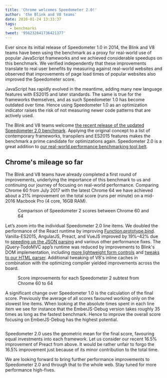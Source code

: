 ```yaml
---
title: 'Chrome welcomes Speedometer 2.0!'
author: 'the Blink and V8 teams'
date: 2018-01-24 13:33:37
tags:
  - benchmarks
tweet: '956232641736421377'
---
```

Ever since its initial release of Speedometer 1.0 in 2014, the Blink and V8 teams have been using the benchmark as a proxy for real-world use of popular JavaScript frameworks and we achieved considerable speedups on this benchmark. We verified independently that these improvements translate to real user benefits by measuring against real-world websites and observed that improvements of page load times of popular websites also improved the Speedometer score.

JavaScript has rapidly evolved in the meantime, adding many new language features with ES2015 and later standards. The same is true for the frameworks themselves, and as such Speedometer 1.0 has become outdated over time. Hence using Speedometer 1.0 as an optimization indicator raises the risk of not measuring newer code patterns that are actively used.

The Blink and V8 teams welcome [the recent release of the updated Speedometer 2.0 benchmark](https://webkit.org/blog/8063/speedometer-2-0-a-benchmark-for-modern-web-app-responsiveness/). Applying the original concept to a list of contemporary frameworks, transpilers and ES2015 features makes the benchmark a prime candidate for optimizations again. Speedometer 2.0 is a great addition to [our real-world performance benchmarking tool belt](/blog/real-world-performance).

## Chrome's mileage so far

The Blink and V8 teams have already completed a first round of improvements, underlying the importance of this benchmark to us and continuing our journey of focusing on real-world performance. Comparing Chrome 60 from July 2017 with the latest Chrome 64 we have achieved about a 21% improvement on the total score (runs per minute) on a mid-2016 Macbook Pro (4 core, 16GB RAM).

<figure>
  <img src="/_img/speedometer-2/scores.png" intrinsicsize="640x99" alt="">
  <figcaption>Comparison of Speedometer 2 scores between Chrome 60 and 64</figcaption>
</figure>

Let’s zoom into the individual Speedometer 2.0 line items. We doubled the performance of the React runtime by improving [Function.prototype.bind](https://chromium.googlesource.com/v8/v8/+/808dc8cff3f6530a627ade106cbd814d16a10a18). Vanilla-ES2015, AngularJS, Preact, and VueJS improved by 19%–42% due to [speeding up the JSON parsing](https://chromium-review.googlesource.com/c/v8/v8/+/700494) and various other performance fixes. The jQuery-TodoMVC app’s runtime was reduced by improvements to Blink's DOM implementation, including [more lightweight form controls](https://chromium.googlesource.com/chromium/src/+/f610be969095d0af8569924e7d7780b5a6a890cd) and [tweaks to our HTML parser](https://chromium.googlesource.com/chromium/src/+/6dd09a38aaae9c15adf5aad966f761f180bf1cef). Additional tweaking of V8's inline caches in combination with the optimizing compiler yielded improvements across the board.

<figure>
  <img src="/_img/speedometer-2/improvements.png" intrinsicsize="1600x669" alt="">
  <figcaption>Score improvements for each Speedometer 2 subtest from Chrome 60 to 64</figcaption>
</figure>

A significant change over Speedometer 1.0 is the calculation of the final score. Previously the average of all scores favoured working only on the slowest line items. When looking at the absolute times spent in each line item we see for instance that the EmberJS-Debug version takes roughly 35 times as long as the fastest benchmark. Hence to improve the overall score focusing on EmberJS-Debug has the highest potential.

<figure>
  <img src="/_img/speedometer-2/time.png" intrinsicsize="640x158" alt="">
</figure>

Speedometer 2.0 uses the geometric mean for the final score, favouring equal investments into each framework. Let us consider our recent 16.5% improvement of Preact from above. It would be rather unfair to forgo the 16.5% improvement just because of its minor contribution to the total time.

We are looking forward to bring further performance improvements to Speedometer 2.0 and through that to the whole web. Stay tuned for more performance high-fives.
